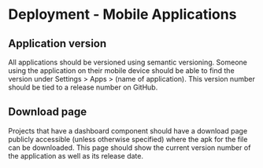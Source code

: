 # Deployment - Mobile Applications

## Application version

All applications should be versioned using semantic versioning. Someone using
the application on their mobile device should be able to find the version
under Settings > Apps > (name of application). This version number should be
tied to a release number on GitHub.

## Download page

Projects that have a dashboard component should have a download page publicly
accessible (unless otherwise specified) where the apk for the file can be
downloaded. This page should show the current version number of the application
as well as its release date.